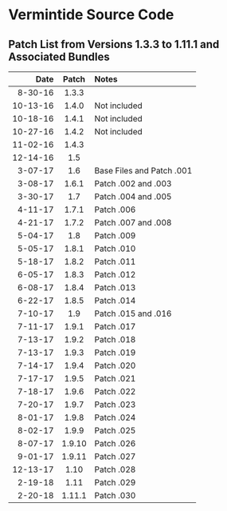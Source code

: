 # Vermintide Source Code

Patch List from Versions 1.3.3 to 1.11.1 and Associated Bundles
-------------------------------------------------------------

Date      |  Patch  | Notes
--------: | :-----: | :--------------
8-30-16   |  1.3.3  |   
10-13-16  |  1.4.0  | Not included   
10-18-16  |  1.4.1  | Not included   
10-27-16  |  1.4.2  | Not included   
11-02-16  |  1.4.3  | 
12-14-16  |  1.5    | 
3-07-17   |  1.6    | Base Files and Patch .001   
3-08-17   |  1.6.1  | Patch .002 and .003   
3-30-17   |  1.7    | Patch .004 and .005   
4-11-17   |  1.7.1  | Patch .006   
4-21-17   |  1.7.2  | Patch .007 and .008   
5-04-17   |  1.8    | Patch .009   
5-05-17   |  1.8.1  | Patch .010   
5-18-17   |  1.8.2  | Patch .011   
6-05-17   |  1.8.3  | Patch .012   
6-08-17   |  1.8.4  | Patch .013   
6-22-17   |  1.8.5  | Patch .014   
7-10-17   |  1.9    | Patch .015 and .016   
7-11-17   |  1.9.1  | Patch .017   
7-13-17   |  1.9.2  | Patch .018   
7-13-17   |  1.9.3  | Patch .019   
7-14-17   |  1.9.4  | Patch .020   
7-17-17   |  1.9.5  | Patch .021   
7-18-17   |  1.9.6  | Patch .022   
7-20-17   |  1.9.7  | Patch .023   
8-01-17   |  1.9.8  | Patch .024   
8-02-17   |  1.9.9  | Patch .025   
8-07-17   |  1.9.10 | Patch .026   
9-01-17   |  1.9.11 | Patch .027   
12-13-17  |  1.10   | Patch .028
2-19-18   |  1.11   | Patch .029
2-20-18   |  1.11.1 | Patch .030